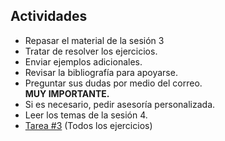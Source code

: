 ## Actividades

*   Repasar el material de la sesión 3
*   Tratar de resolver los ejercicios.
*   Enviar ejemplos adicionales.
*   Revisar la bibliografía para apoyarse.
*   Preguntar sus dudas por medio del correo.  
    **MUY IMPORTANTE.**
*   Si es necesario, pedir asesoría personalizada.
*   Leer los temas de la sesión 4\.
*   [Tarea #3](tarea3.html) (Todos los ejercicios)